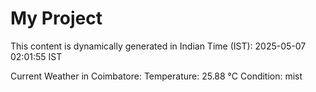 # My Project

This content is dynamically generated in Indian Time (IST): 2025-05-07 02:01:55 IST


Current Weather in Coimbatore:
Temperature: 25.88 °C
Condition: mist

